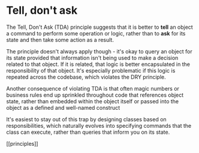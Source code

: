 # Tell, don't ask

The Tell, Don't Ask (TDA) principle suggests that it is better to **tell** an object a command to perform some operation or logic, rather than to **ask** for its state and then take some action as a result.
 
The principle doesn't always apply though - it's okay to query an object for its state provided that information isn't being used to make a decision related to that object. If it is related, that logic is better encapsulated in the responsibility of that object. It's especially problematic if this logic is repeated across the codebase, which violates the DRY principle.

Another consequence of violating TDA is that often magic numbers or business rules end up sprinkled throughout code that references object state, rather than embedded within the object itself or passed into the object as a defined and well-named construct
 
It's easiest to stay out of this trap by designing classes based on responsibilities, which naturally evolves into specifying commands that the class can execute, rather than queries that inform you on its state.

[[principles]]